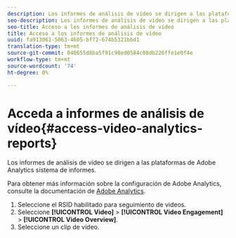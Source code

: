 ```yaml
---
description: Los informes de análisis de vídeo se dirigen a las plataformas de Adobe Analytics sistema de informes.
seo-description: Los informes de análisis de vídeo se dirigen a las plataformas de Adobe Analytics sistema de informes.
seo-title: Acceso a los informes de análisis de vídeo
title: Acceso a los informes de análisis de vídeo
uuid: fa913061-5063-4605-bf72-674b5321bbd1
translation-type: tm+mt
source-git-commit: 040655d8ba5f91c98ed0584c08db226ffe1e0f4e
workflow-type: tm+mt
source-wordcount: '74'
ht-degree: 0%

---
```



# Acceda a informes de análisis de vídeo{#access-video-analytics-reports}

Los informes de análisis de vídeo se dirigen a las plataformas de Adobe Analytics sistema de informes.

Para obtener más información sobre la configuración de Adobe Analytics, consulte la documentación de [Adobe Analytics](https://microsite.omniture.com/t2/help/en_US/reference/).
1. Seleccione el RSID habilitado para seguimiento de videos.
1. Seleccione **[!UICONTROL Video]** > **[!UICONTROL Video Engagement]** > **[!UICONTROL Video Overview]**.
1. Seleccione un clip de vídeo.
